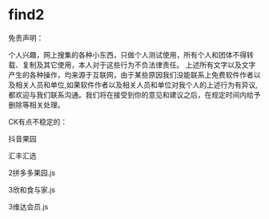 # find2
免责声明：

个人兴趣，网上搜集的各种小东西，只做个人测试使用，所有个人和团体不得转载、复制及其它使用，本人对于这些行为不负法律责任。
上述所有文字以及文字产生的各种操作，均来源于互联网，由于某些原因我们没能联系上免费软件作者以及相关人员和单位,如果软件作者以及相关人员和单位对我个人的上述行为有异议,都欢迎与我们联系沟通。我们将在接受到你的意见和建议之后，在规定时间内给予删除等相关处理。


CK有点不稳定的： 

抖音果园 

汇丰汇选

2拼多多果园.js

3欣和食与家.js

3维达会员.js
